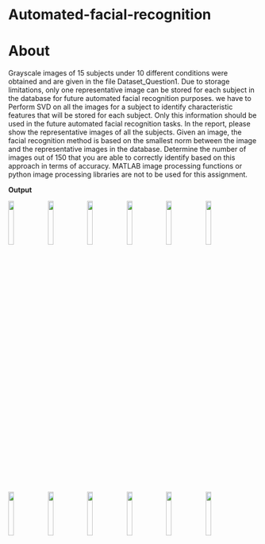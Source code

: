 # Automated-facial-recognition

# About  

Grayscale images of 15 subjects under 10 different conditions were obtained and are given in the file Dataset_Question1. Due to storage limitations, only one representative image can be stored for each subject in the database for future automated facial recognition purposes. we have to Perform SVD on all the images for a subject to identify characteristic features that will be stored for each subject. Only this information should be used in the future automated facial recognition tasks. In the report, please show the representative images of all the subjects. Given an image, the facial recognition method is based on the smallest norm between the image and the representative images in the database. Determine the number of images out of 150 that you are able to correctly identify based on this approach in terms of accuracy. MATLAB image processing functions or python image processing libraries are not to be used for this assignment.



__Output__

<img src="https://user-images.githubusercontent.com/55409875/89708562-f1e6a300-d995-11ea-8239-617b36775088.jpg" width="15%"></img> <img src="https://user-images.githubusercontent.com/55409875/89708563-f317d000-d995-11ea-913e-b863cff9bf4e.jpg" width="15%"></img> <img src="https://user-images.githubusercontent.com/55409875/89708564-f3b06680-d995-11ea-8f49-45cd32252561.jpg" width="15%"></img> <img src="https://user-images.githubusercontent.com/55409875/89708565-f448fd00-d995-11ea-92dc-9df27d2973b0.jpg" width="15%"></img> <img src="https://user-images.githubusercontent.com/55409875/89708566-f57a2a00-d995-11ea-957b-1953341135b7.jpg" width="15%"></img> <img src="https://user-images.githubusercontent.com/55409875/89708567-f612c080-d995-11ea-84a2-84ff064d79b5.jpg" width="15%"></img> <img src="https://user-images.githubusercontent.com/55409875/89708568-f6ab5700-d995-11ea-8eef-543dd24b7535.jpg" width="15%"></img> <img src="https://user-images.githubusercontent.com/55409875/89708569-f7dc8400-d995-11ea-8b73-75bb499b6ed1.jpg" width="15%"></img> <img src="https://user-images.githubusercontent.com/55409875/89708572-f90db100-d995-11ea-8050-a1269f120e87.jpg" width="15%"></img> <img src="https://user-images.githubusercontent.com/55409875/89708573-f9a64780-d995-11ea-8ed4-e1878bb3cef3.jpg" width="15%"></img> <img src="https://user-images.githubusercontent.com/55409875/89708574-fad77480-d995-11ea-849a-30fc8e5cdbf0.jpg" width="15%"></img> <img src="https://user-images.githubusercontent.com/55409875/89708575-fb700b00-d995-11ea-89ae-548c5ba0f020.jpg" width="15%"></img> 



